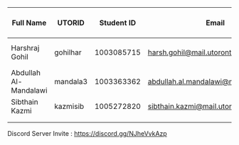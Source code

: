 | Full Name             | UTORID   | Student ID | Email                                  | Best Way To Contact | Discord Username  |
|-----------------------|----------|------------|----------------------------------------|---------------------|:-----------------:|
| Harshraj Gohil        | gohilhar | 1003085715 | harsh.gohil@mail.utoronto.ca           | 647-770-1656        | harshG#7057       |
| Abdullah Al-Mandalawi | mandala3 | 1003363362 | abdullah.al.mandalawi@mail.utoronto.ca | 647-784-1662        | iGaminMaster#2235 |
| Sibthain Kazmi        | kazmisib | 1005272820 | sibthain.kazmi@mail.utoronto.ca        | Email               | SK#9442           |
|                       |          |            |                                        |                     |                   |
|                       |          |            |                                        |                     |                   |

Discord Server Invite : https://discord.gg/NJheVvkAzp
